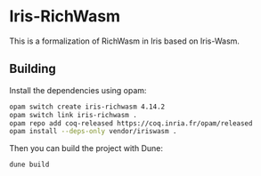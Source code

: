 # Iris-RichWasm

This is a formalization of RichWasm in Iris based on Iris-Wasm.

## Building

Install the dependencies using opam:

```bash
opam switch create iris-richwasm 4.14.2
opam switch link iris-richwasm .
opam repo add coq-released https://coq.inria.fr/opam/released
opam install --deps-only vendor/iriswasm .
```

Then you can build the project with Dune:

```bash
dune build
```
